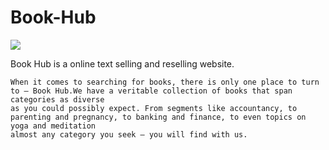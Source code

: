 # Book-Hub

<img src="https://images.unsplash.com/photo-1481627834876-b7833e8f5570?ixlib=rb-1.2.1&ixid=MnwxMjA3fDB8MHxwaG90by1wYWdlfHx8fGVufDB8fHx8&auto=format&fit=crop&w=841&q=80">

Book Hub is a online text selling and reselling website.


    When it comes to searching for books, there is only one place to turn to – Book Hub.We have a veritable collection of books that span categories as diverse 
    as you could possibly expect. From segments like accountancy, to parenting and pregnancy, to banking and finance, to even topics on yoga and meditation 
    almost any category you seek – you will find with us.
